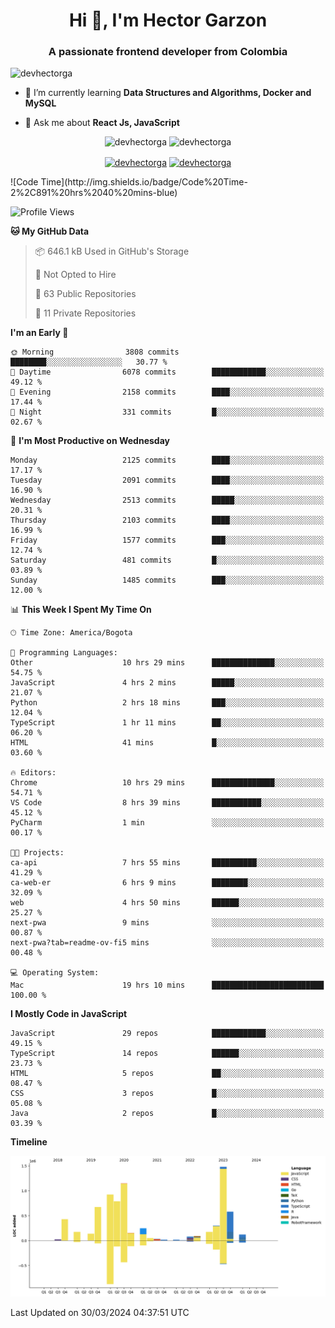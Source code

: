 <h1 align="center">Hi 👋, I'm Hector Garzon</h1>
<h3 align="center">A passionate frontend developer from Colombia</h3>

<p align="left"> <img src="https://komarev.com/ghpvc/?username=devhectorga" alt="devhectorga" /> </p>

- 🌱 I’m currently learning **Data Structures and Algorithms, Docker and MySQL**

- 💬 Ask me about **React Js, JavaScript**

<p align="center"> <img src="https://github-readme-stats.vercel.app/api?username=devhectorga&count_private=true&show_icons=true" alt="devhectorga" /> <img src="https://github-readme-stats.vercel.app/api/top-langs/?username=devhectorga&layout=compact" alt="devhectorga" /></p>

<p align="center">
<a href="https://twitter.com/devhectorga" target="blank"><img align="center" src="https://cdn.jsdelivr.net/npm/simple-icons@3.0.1/icons/twitter.svg" alt="devhectorga" height="20" width="20" /></a>
<a href="https://linkedin.com/in/devhectorga" target="blank"><img align="center" src="https://cdn.jsdelivr.net/npm/simple-icons@3.0.1/icons/linkedin.svg" alt="devhectorga" height="20" width="20" /></a>
</p>
<!--START_SECTION:waka-->
![Code Time](http://img.shields.io/badge/Code%20Time-2%2C891%20hrs%2040%20mins-blue)

![Profile Views](http://img.shields.io/badge/Profile%20Views-0-blue)

**🐱 My GitHub Data** 

> 📦 646.1 kB Used in GitHub's Storage 
 > 
> 🚫 Not Opted to Hire
 > 
> 📜 63 Public Repositories 
 > 
> 🔑 11 Private Repositories 
 > 
**I'm an Early 🐤** 

```text
🌞 Morning                3808 commits        ████████░░░░░░░░░░░░░░░░░   30.77 % 
🌆 Daytime                6078 commits        ████████████░░░░░░░░░░░░░   49.12 % 
🌃 Evening                2158 commits        ████░░░░░░░░░░░░░░░░░░░░░   17.44 % 
🌙 Night                  331 commits         █░░░░░░░░░░░░░░░░░░░░░░░░   02.67 % 
```
📅 **I'm Most Productive on Wednesday** 

```text
Monday                   2125 commits        ████░░░░░░░░░░░░░░░░░░░░░   17.17 % 
Tuesday                  2091 commits        ████░░░░░░░░░░░░░░░░░░░░░   16.90 % 
Wednesday                2513 commits        █████░░░░░░░░░░░░░░░░░░░░   20.31 % 
Thursday                 2103 commits        ████░░░░░░░░░░░░░░░░░░░░░   16.99 % 
Friday                   1577 commits        ███░░░░░░░░░░░░░░░░░░░░░░   12.74 % 
Saturday                 481 commits         █░░░░░░░░░░░░░░░░░░░░░░░░   03.89 % 
Sunday                   1485 commits        ███░░░░░░░░░░░░░░░░░░░░░░   12.00 % 
```


📊 **This Week I Spent My Time On** 

```text
🕑︎ Time Zone: America/Bogota

💬 Programming Languages: 
Other                    10 hrs 29 mins      ██████████████░░░░░░░░░░░   54.75 % 
JavaScript               4 hrs 2 mins        █████░░░░░░░░░░░░░░░░░░░░   21.07 % 
Python                   2 hrs 18 mins       ███░░░░░░░░░░░░░░░░░░░░░░   12.04 % 
TypeScript               1 hr 11 mins        ██░░░░░░░░░░░░░░░░░░░░░░░   06.20 % 
HTML                     41 mins             █░░░░░░░░░░░░░░░░░░░░░░░░   03.60 % 

🔥 Editors: 
Chrome                   10 hrs 29 mins      ██████████████░░░░░░░░░░░   54.71 % 
VS Code                  8 hrs 39 mins       ███████████░░░░░░░░░░░░░░   45.12 % 
PyCharm                  1 min               ░░░░░░░░░░░░░░░░░░░░░░░░░   00.17 % 

🐱‍💻 Projects: 
ca-api                   7 hrs 55 mins       ██████████░░░░░░░░░░░░░░░   41.29 % 
ca-web-er                6 hrs 9 mins        ████████░░░░░░░░░░░░░░░░░   32.09 % 
web                      4 hrs 50 mins       ██████░░░░░░░░░░░░░░░░░░░   25.27 % 
next-pwa                 9 mins              ░░░░░░░░░░░░░░░░░░░░░░░░░   00.87 % 
next-pwa?tab=readme-ov-fi5 mins              ░░░░░░░░░░░░░░░░░░░░░░░░░   00.48 % 

💻 Operating System: 
Mac                      19 hrs 10 mins      █████████████████████████   100.00 % 
```

**I Mostly Code in JavaScript** 

```text
JavaScript               29 repos            ████████████░░░░░░░░░░░░░   49.15 % 
TypeScript               14 repos            ██████░░░░░░░░░░░░░░░░░░░   23.73 % 
HTML                     5 repos             ██░░░░░░░░░░░░░░░░░░░░░░░   08.47 % 
CSS                      3 repos             █░░░░░░░░░░░░░░░░░░░░░░░░   05.08 % 
Java                     2 repos             █░░░░░░░░░░░░░░░░░░░░░░░░   03.39 % 
```



**Timeline**

![Lines of Code chart](https://raw.githubusercontent.com/devHectorGa/devHectorGa/master/assets/bar_graph.png)


 Last Updated on 30/03/2024 04:37:51 UTC
<!--END_SECTION:waka-->
